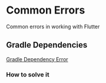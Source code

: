 # Common Errors
Common errors in working with Flutter

## Gradle Dependencies

[Gradle Dependency Error](./gradle-dependency-error.png)

### How to solve it
